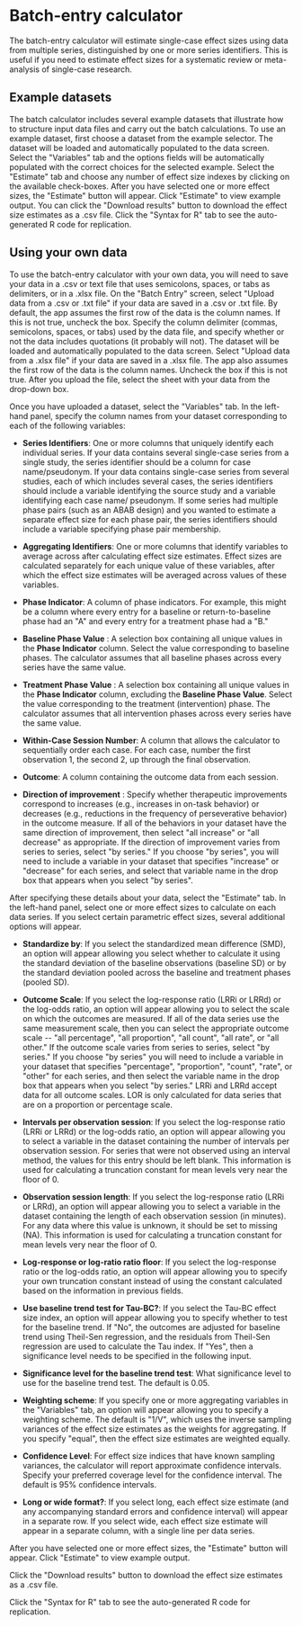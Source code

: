 # Batch-entry calculator

The batch-entry calculator will estimate single-case effect sizes using data
from multiple series, distinguished by one or more series identifiers. This is
useful if you need to estimate effect sizes for a systematic review or
meta-analysis of single-case research.

## Example datasets

The batch calculator includes several example datasets that illustrate how to
structure input data files and carry out the batch calculations. To use an
example dataset, first choose a dataset from the example selector. The dataset
will be loaded and automatically populated to the data screen. Select the
"Variables" tab and the options fields will be automatically populated with the
correct choices for the selected example. Select the "Estimate" tab and choose any 
number of effect size indexes by clicking on the available check-boxes. 
After you have selected one or more effect sizes, the "Estimate" button will appear. 
Click "Estimate" to view example output. You can click the "Download results" button 
to download the effect size estimates as a .csv file. Click the "Syntax for R" tab 
to see the auto-generated R code for replication.

## Using your own data

To use the batch-entry calculator with your own data, you will need to save your
data in a .csv or text file that uses semicolons, spaces, or tabs as delimiters,
or in a .xlsx file.
On the "Batch Entry" screen, select "Upload data from a .csv or .txt file" if 
your data are saved in a .csv or .txt file. By default, the app assumes the 
first row of the data is the column names. If this is not true, uncheck the box. 
Specify the column delimiter (commas, semicolons, spaces, or tabs) used by the 
data file, and specify whether or not the data includes quotations (it probably will not). 
The dataset will be loaded and automatically populated to the data screen.
Select "Upload data from a .xlsx file" if your data are saved in a .xlsx file. 
The app also assumes the first row of the data is the column names. Uncheck the box
if this is not true. After you upload the file, select the sheet with your data from the drop-down box.

Once you have uploaded a dataset, select the "Variables" tab. In the left-hand
panel, specify the column names from your dataset corresponding to each of the
following variables:

- __Series Identifiers__: One or more columns that uniquely identify each
  individual series. If your data contains several single-case series from a
  single study, the series identifier should be a column for case name/pseudonym.
  If your data contains single-case series from several studies, each of which
  includes several cases, the series identifiers should include a variable
  identifying the source study and a variable identifying each case name/
  pseudonym. If some series had multiple phase pairs (such as an ABAB design) and
  you wanted to estimate a separate effect size for each phase pair, the series
  identifiers should include a variable specifying phase pair membership.
  
- __Aggregating Identifiers__: One or more columns that identify variables to average
  across after calculating effect size estimates. Effect sizes are calculated separately
  for each unique value of these variables, after which the effect size estimates will be
  averaged across values of these variables.

- __Phase Indicator__: A column of phase indicators. For example, this might be
  a column where every entry for a baseline or return-to-baseline phase had an "A"
  and every entry for a treatment phase had a "B."

- __Baseline Phase Value__ : A selection box containing all unique values in the
  __Phase Indicator__ column. Select the value corresponding to baseline phases.
  The calculator assumes that all baseline phases across every series have the
  same value.

- __Treatment Phase Value__ : A selection box containing all unique values in
  the __Phase Indicator__ column, excluding the __Baseline Phase Value__. Select
  the value corresponding to the treatment (intervention) phase. The calculator
  assumes that all intervention phases across every series have the same value.

- __Within-Case Session Number__: A column that allows the calculator to
  sequentially order each case. For each case, number the first observation 1, the
  second 2, up through the final observation.
  
- __Outcome__: A column containing the outcome data from each session.
  
- __Direction of improvement__ : Specify whether therapeutic improvements
  correspond to increases (e.g., increases in on-task behavior) or decreases
  (e.g., reductions in the frequency of perseverative behavior) in the outcome
  measure. If all of the behaviors in your dataset have the same direction of
  improvement, then select "all increase" or "all decrease" as appropriate. If the
  direction of improvement varies from series to series, select "by series." If
  you choose "by series", you will need to include a variable in your dataset that
  specifies "increase" or "decrease" for each series, and select that variable
  name in the drop box that appears when you select "by series".
  
After specifying these details about your data, select the "Estimate" tab. In
the left-hand panel, select one or more effect sizes to calculate on each data
series. If you select certain parametric effect sizes, several additional
options will appear.

- __Standardize by__: If you select the standardized mean difference (SMD), an
  option will appear allowing you select whether to calculate it using the
  standard deviation of the baseline observations (baseline SD) or by the standard
  deviation pooled across the baseline and treatment phases (pooled SD).
  
- __Outcome Scale__: If you select the log-response ratio (LRRi or LRRd) or the
  log-odds ratio, an option will appear allowing you to select the scale on which
  the outcomes are measured. If all of the data series use the same measurement
  scale, then you can select the appropriate outcome scale -- "all percentage",
  "all proportion", "all count", "all rate", or "all other." If the outcome scale
  varies from series to series, select "by series." If you choose "by series" you
  will need to include a variable in your dataset that specifies "percentage",
  "proportion", "count", "rate", or "other" for each series, and then select the
  variable name in the drop box that appears when you select "by series." LRRi and
  LRRd accept data for all outcome scales. LOR is only calculated for data series
  that are on a proportion or percentage scale.

- __Intervals per observation session__: If you select the log-response ratio
  (LRRi or LRRd) or the log-odds ratio, an option will appear allowing you to
  select a variable in the dataset containing the number of intervals per
  observation session. For series that were not observed using an interval method,
  the values for this entry should be left blank. This information is used for
  calculating a truncation constant for mean levels very near the floor of 0.

- __Observation session length__: If you select the log-response ratio (LRRi or
  LRRd), an option will appear allowing you to select a variable in the dataset
  containing the length of each observation session (in minutes). For any data
  where this value is unknown, it should be set to missing (NA). This information
  is used for calculating a truncation constant for mean levels very near the
  floor of 0.
  
- __Log-response or log-ratio ratio floor__: If you select the log-response
  ratio or the log-odds ratio, an option will appear allowing you to specify your
  own truncation constant instead of using the constant calculated based on the
  information in previous fields.

- __Use baseline trend test for Tau-BC?__: If you select the Tau-BC effect size index,
  an option will appear allowing you to specify whether to test for the baseline trend.
  If "No", the outcomes are adjusted for baseline trend using Theil-Sen regression, 
  and the residuals from Theil-Sen regression are used to calculate the Tau index. 
  If "Yes", then a significance level needs to be specified in the following input.

- __Significance level for the baseline trend test__: What significance level to use 
  for the baseline trend test. The default is 0.05. 

- __Weighting scheme__: If you specify one or more aggregating variables in the "Variables" tab,
  an option will appear allowing you to specify a weighting scheme.
  The default is "1/V", which uses the inverse sampling variances of the effect size estimates as the weights for aggregating. If you specify "equal", then the effect size estimates are weighted equally.
    
- __Confidence Level__: For effect size indices that have known sampling
  variances, the calculator will report approximate confidence intervals. Specify
  your preferred coverage level for the confidence interval. The default is 95%
  confidence intervals.

- __Long or wide format?__: If you select long, each effect size estimate (and
  any accompanying standard errors and confidence interval) will appear in a
  separate row. If you select wide, each effect size estimate will appear in a
  separate column, with a single line per data series.
  
After you have selected one or more effect sizes, the "Estimate" button will
appear. Click "Estimate" to view example output. 

Click the "Download results" button to download the effect size estimates as a .csv file.

Click the "Syntax for R" tab to see the auto-generated R code for replication.
